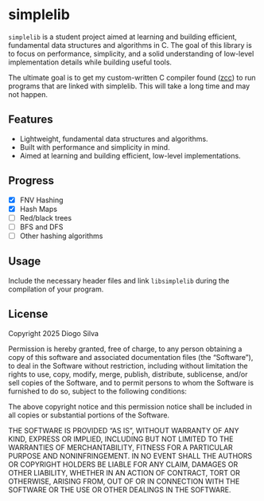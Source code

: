 # simplelib
`simplelib` is a student project aimed at learning
and building efficient, fundamental data structures 
and algorithms in C. The goal of this library is to
focus on performance, simplicity, and a solid
understanding of low-level implementation details
while building useful tools.

The ultimate goal is to get my custom-written
C compiler found ([zcc](https://github.com/diogoos/zcc))
to run programs that are linked with simplelib.
This will take a long time and may not happen.

## Features
- Lightweight, fundamental data structures and algorithms.
- Built with performance and simplicity in mind.
- Aimed at learning and building efficient, low-level implementations.

## Progress
- [x] FNV Hashing
- [x] Hash Maps
- [ ] Red/black trees
- [ ] BFS and DFS
- [ ] Other hashing algorithms

## Usage
Include the necessary header files and link `libsimplelib`
during the compilation of your program.

## License
Copyright 2025 Diogo Silva

Permission is hereby granted, free of charge, to any person obtaining a copy of this software and associated documentation files (the “Software”), to deal in the Software without restriction, including without limitation the rights to use, copy, modify, merge, publish, distribute, sublicense, and/or sell copies of the Software, and to permit persons to whom the Software is furnished to do so, subject to the following conditions:

The above copyright notice and this permission notice shall be included in all copies or substantial portions of the Software.

THE SOFTWARE IS PROVIDED “AS IS”, WITHOUT WARRANTY OF ANY KIND, EXPRESS OR IMPLIED, INCLUDING BUT NOT LIMITED TO THE WARRANTIES OF MERCHANTABILITY, FITNESS FOR A PARTICULAR PURPOSE AND NONINFRINGEMENT. IN NO EVENT SHALL THE AUTHORS OR COPYRIGHT HOLDERS BE LIABLE FOR ANY CLAIM, DAMAGES OR OTHER LIABILITY, WHETHER IN AN ACTION OF CONTRACT, TORT OR OTHERWISE, ARISING FROM, OUT OF OR IN CONNECTION WITH THE SOFTWARE OR THE USE OR OTHER DEALINGS IN THE SOFTWARE.

